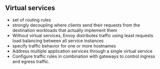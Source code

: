 ## Virtual services
- set of routing rules
- strongly decoupling where clients send their requests from the destination workloads that actually implement them
- Without virtual services, Envoy distributes traffic using least requests load balancing between all service instances
- specify traffic behavior for one or more hostnames
- Address multiple application services through a single virtual service
- Configure traffic rules in combination with gateways to control ingress and egress traffic.